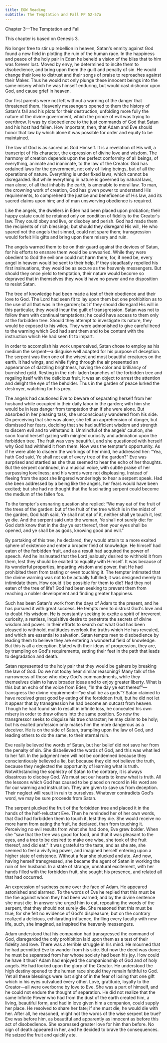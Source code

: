 ```yaml
---
title: EGW Reading
subtitle: The Temptation and Fall PP 52-57a
---
```


Chapter 3—The Temptation and Fall

This chapter is based on Genesis 3.

No longer free to stir up rebellion in heaven, Satan's enmity against God found a new field in plotting the ruin of the human race. In the happiness and peace of the holy pair in Eden he beheld a vision of the bliss that to him was forever lost. Moved by envy, he determined to incite them to disobedience, and bring upon them the guilt and penalty of sin. He would change their love to distrust and their songs of praise to reproaches against their Maker. Thus he would not only plunge these innocent beings into the same misery which he was himself enduring, but would cast dishonor upon God, and cause grief in heaven.

Our first parents were not left without a warning of the danger that threatened them. Heavenly messengers opened to them the history of Satan's fall and his plots for their destruction, unfolding more fully the nature of the divine government, which the prince of evil was trying to overthrow. It was by disobedience to the just commands of God that Satan and his host had fallen. How important, then, that Adam and Eve should honor that law by which alone it was possible for order and equity to be maintained.

The law of God is as sacred as God Himself. It is a revelation of His will, a transcript of His character, the expression of divine love and wisdom. The harmony of creation depends upon the perfect conformity of all beings, of everything, animate and inanimate, to the law of the Creator. God has ordained laws for the government, not only of living beings, but of all the operations of nature. Everything is under fixed laws, which cannot be disregarded. But while everything in nature is governed by natural laws, man alone, of all that inhabits the earth, is amenable to moral law. To man, the crowning work of creation, God has given power to understand His requirements, to comprehend the justice and beneficence of His law, and its sacred claims upon him; and of man unswerving obedience is required.

Like the angels, the dwellers in Eden had been placed upon probation; their happy estate could be retained only on condition of fidelity to the Creator's law. They could obey and live, or disobey and perish. God had made them the recipients of rich blessings; but should they disregard His will, He who spared not the angels that sinned, could not spare them; transgression would forfeit His gifts and bring upon them misery and ruin.

The angels warned them to be on their guard against the devices of Satan, for his efforts to ensnare them would be unwearied. While they were obedient to God the evil one could not harm them; for, if need be, every angel in heaven would be sent to their help. If they steadfastly repelled his first insinuations, they would be as secure as the heavenly messengers. But should they once yield to temptation, their nature would become so depraved that in themselves they would have no power and no disposition to resist Satan.

The tree of knowledge had been made a test of their obedience and their love to God. The Lord had seen fit to lay upon them but one prohibition as to the use of all that was in the garden; but if they should disregard His will in this particular, they would incur the guilt of transgression. Satan was not to follow them with continual temptations; he could have access to them only at the forbidden tree. Should they attempt to investigate its nature, they would be exposed to his wiles. They were admonished to give careful heed to the warning which God had sent them and to be content with the instruction which He had seen fit to impart.

In order to accomplish his work unperceived, Satan chose to employ as his medium the serpent—a disguise well adapted for his purpose of deception. The serpent was then one of the wisest and most beautiful creatures on the earth. It had wings, and while flying through the air presented an appearance of dazzling brightness, having the color and brilliancy of burnished gold. Resting in the rich-laden branches of the forbidden tree and regaling itself with the delicious fruit, it was an object to arrest the attention and delight the eye of the beholder. Thus in the garden of peace lurked the destroyer, watching for his prey.

The angels had cautioned Eve to beware of separating herself from her husband while occupied in their daily labor in the garden; with him she would be in less danger from temptation than if she were alone. But absorbed in her pleasing task, she unconsciously wandered from his side. On perceiving that she was alone, she felt an apprehension of danger, but dismissed her fears, deciding that she had sufficient wisdom and strength to discern evil and to withstand it. Unmindful of the angels’ caution, she soon found herself gazing with mingled curiosity and admiration upon the forbidden tree. The fruit was very beautiful, and she questioned with herself why God had withheld it from them. Now was the tempter's opportunity. As if he were able to discern the workings of her mind, he addressed her: “Yea, hath God said, Ye shall not eat of every tree of the garden?” Eve was surprised and startled as she thus seemed to hear the echo of her thoughts. But the serpent continued, in a musical voice, with subtle praise of her surpassing loveliness; and his words were not displeasing. Instead of fleeing from the spot she lingered wonderingly to hear a serpent speak. Had she been addressed by a being like the angels, her fears would have been excited; but she had no thought that the fascinating serpent could become the medium of the fallen foe.

To the tempter's ensnaring question she replied: “We may eat of the fruit of the trees of the garden: but of the fruit of the tree which is in the midst of the garden, God hath said, Ye shall not eat of it, neither shall ye touch it, lest ye die. And the serpent said unto the woman, Ye shall not surely die: for God doth know that in the day ye eat thereof, then your eyes shall be opened, and ye shall be as gods, knowing good and evil.”

By partaking of this tree, he declared, they would attain to a more exalted sphere of existence and enter a broader field of knowledge. He himself had eaten of the forbidden fruit, and as a result had acquired the power of speech. And he insinuated that the Lord jealously desired to withhold it from them, lest they should be exalted to equality with Himself. It was because of its wonderful properties, imparting wisdom and power, that He had prohibited them from tasting or even touching it. The tempter intimated that the divine warning was not to be actually fulfilled; it was designed merely to intimidate them. How could it be possible for them to die? Had they not eaten of the tree of life? God had been seeking to prevent them from reaching a nobler development and finding greater happiness.

Such has been Satan's work from the days of Adam to the present, and he has pursued it with great success. He tempts men to distrust God's love and to doubt His wisdom. He is constantly seeking to excite a spirit of irreverent curiosity, a restless, inquisitive desire to penetrate the secrets of divine wisdom and power. In their efforts to search out what God has been pleased to withhold, multitudes overlook the truths which He has revealed, and which are essential to salvation. Satan tempts men to disobedience by leading them to believe they are entering a wonderful field of knowledge. But this is all a deception. Elated with their ideas of progression, they are, by trampling on God's requirements, setting their feet in the path that leads to degradation and death.

Satan represented to the holy pair that they would be gainers by breaking the law of God. Do we not today hear similar reasoning? Many talk of the narrowness of those who obey God's commandments, while they themselves claim to have broader ideas and to enjoy greater liberty. What is this but an echo of the voice from Eden, “In the day ye eat thereof”—transgress the divine requirement—“ye shall be as gods”? Satan claimed to have received great good by eating of the forbidden fruit, but he did not let it appear that by transgression he had become an outcast from heaven. Though he had found sin to result in infinite loss, he concealed his own misery in order to draw others into the same position. So now the transgressor seeks to disguise his true character; he may claim to be holy; but his exalted profession only makes him the more dangerous as a deceiver. He is on the side of Satan, trampling upon the law of God, and leading others to do the same, to their eternal ruin.

Eve really believed the words of Satan, but her belief did not save her from the penalty of sin. She disbelieved the words of God, and this was what led to her fall. In the judgment men will not be condemned because they conscientiously believed a lie, but because they did not believe the truth, because they neglected the opportunity of learning what is truth. Notwithstanding the sophistry of Satan to the contrary, it is always disastrous to disobey God. We must set our hearts to know what is truth. All the lessons which God has caused to be placed on record in His word are for our warning and instruction. They are given to save us from deception. Their neglect will result in ruin to ourselves. Whatever contradicts God's word, we may be sure proceeds from Satan.

The serpent plucked the fruit of the forbidden tree and placed it in the hands of the half-reluctant Eve. Then he reminded her of her own words, that God had forbidden them to touch it, lest they die. She would receive no more harm from eating the fruit, he declared, than from touching it. Perceiving no evil results from what she had done, Eve grew bolder. When she “saw that the tree was good for food, and that it was pleasant to the eyes, and a tree to be desired to make one wise, she took of the fruit thereof, and did eat.” It was grateful to the taste, and as she ate, she seemed to feel a vivifying power, and imagined herself entering upon a higher state of existence. Without a fear she plucked and ate. And now, having herself transgressed, she became the agent of Satan in working the ruin of her husband. In a state of strange, unnatural excitement, with her hands filled with the forbidden fruit, she sought his presence, and related all that had occurred.

An expression of sadness came over the face of Adam. He appeared astonished and alarmed. To the words of Eve he replied that this must be the foe against whom they had been warned; and by the divine sentence she must die. In answer she urged him to eat, repeating the words of the serpent, that they should not surely die. She reasoned that this must be true, for she felt no evidence of God's displeasure, but on the contrary realized a delicious, exhilarating influence, thrilling every faculty with new life, such, she imagined, as inspired the heavenly messengers.

Adam understood that his companion had transgressed the command of God, disregarded the only prohibition laid upon them as a test of their fidelity and love. There was a terrible struggle in his mind. He mourned that he had permitted Eve to wander from his side. But now the deed was done; he must be separated from her whose society had been his joy. How could he have it thus? Adam had enjoyed the companionship of God and of holy angels. He had looked upon the glory of the Creator. He understood the high destiny opened to the human race should they remain faithful to God. Yet all these blessings were lost sight of in the fear of losing that one gift which in his eyes outvalued every other. Love, gratitude, loyalty to the Creator—all were overborne by love to Eve. She was a part of himself, and he could not endure the thought of separation. He did not realize that the same Infinite Power who had from the dust of the earth created him, a living, beautiful form, and had in love given him a companion, could supply her place. He resolved to share her fate; if she must die, he would die with her. After all, he reasoned, might not the words of the wise serpent be true? Eve was before him, as beautiful and apparently as innocent as before this act of disobedience. She expressed greater love for him than before. No sign of death appeared in her, and he decided to brave the consequences. He seized the fruit and quickly ate.